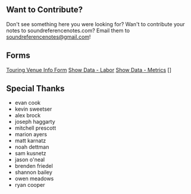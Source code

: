 ## Want to Contribute?
Don't see something here you were looking for? Wan't to contribute your notes to soundreferencenotes.com? Email them to soundreferencenotes@gmail.com!


## Forms
[Touring Venue Info Form](https://forms.gle/5FVn7zZnUfzPTiZp6)
[Show Data - Labor]()
[Show Data - Metrics]()
[]


## Special Thanks
* evan cook
* kevin sweetser
* alex brock
* joseph haggarty
* mitchell prescott
* marion ayers
* matt karnatz
* noah dettman
* sam kusnetz
* jason o'neal
* brenden friedel
* shannon bailey
* owen meadows
* ryan cooper